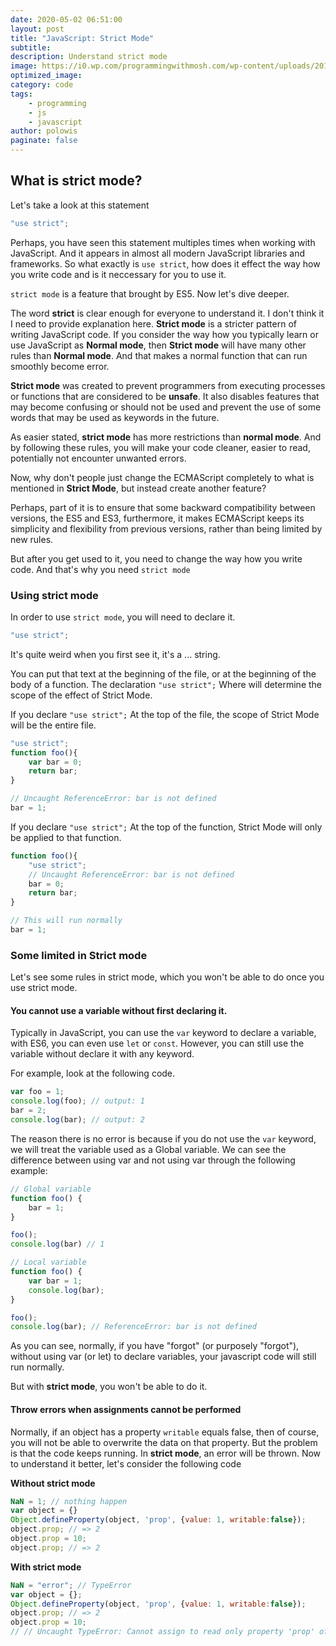 ```yaml
---
date: 2020-05-02 06:51:00
layout: post
title: "JavaScript: Strict Mode"
subtitle:
description: Understand strict mode
image: https://i0.wp.com/programmingwithmosh.com/wp-content/uploads/2019/05/strict-mode-__.png?ssl=1
optimized_image:
category: code
tags:
    - programming
    - js
    - javascript
author: polowis
paginate: false
---
```


## What is strict mode?

Let's take a look at this statement

```js
"use strict";
```

Perhaps, you have seen this statement multiples times when working with JavaScript. And it appears in almost all modern JavaScript libraries and frameworks. So what exactly is ```use strict```, how does it effect the way how you write code and is it neccessary for you to use it. 

```strict mode``` is a feature that brought by ES5. Now let's dive deeper. 

The word **strict** is clear enough for everyone to understand it. I don't think it I need to provide explanation here. **Strict mode** is a stricter pattern of writing JavaScript code. If you consider the way how you typically learn or use JavaScript as **Normal mode**, then **Strict mode** will have many other rules than **Normal mode**. And that makes a normal function that can run smoothly become error.

**Strict mode** was created to prevent programmers from executing processes or functions that are considered to be **unsafe**. It also disables features that may become confusing or should not be used and prevent the use of some words that may be used as keywords in the future. 

As easier stated, **strict mode** has more restrictions than **normal mode**. And by following these rules, you will make your code cleaner, easier to read, potentially not encounter unwanted errors. 

Now, why don't people just change the ECMAScript completely to what is mentioned in **Strict Mode**, but instead create another feature?

Perhaps, part of it is to ensure that some backward compatibility between versions, the ES5 and ES3, furthermore, it makes ECMAScript keeps its simplicity and flexibility from previous versions, rather than being limited by new rules. 

But after you get used to it, you need to change the way how you write code. And that's why you need ```strict mode```

### Using strict mode

In order to use ```strict mode```, you will need to declare it. 

```js
"use strict";
```
It's quite weird when you first see it, it's a ... string.


You can put that text at the beginning of the file, or at the beginning of the body of a function. The declaration ```"use strict";``` Where will determine the scope of the effect of Strict Mode.

If you declare ```"use strict";``` At the top of the file, the scope of Strict Mode will be the entire file.

```js
"use strict";
function foo(){
    var bar = 0;
    return bar;
}

// Uncaught ReferenceError: bar is not defined
bar = 1;

```

If you declare ```"use strict";``` At the top of the function, Strict Mode will only be applied to that function.

```js
function foo(){
    "use strict";
    // Uncaught ReferenceError: bar is not defined
    bar = 0;
    return bar;
}

// This will run normally
bar = 1;
```


### Some limited in Strict mode

Let's see some rules in strict mode, which you won't be able to do once you use strict mode.

#### You cannot use a variable without first declaring it.

Typically in JavaScript, you can use the ```var``` keyword to declare a variable, with ES6, you can even use ```let``` or ```const```. However, you can still use the variable without declare it with any keyword.

For example, look at the following code. 
```js
var foo = 1;
console.log(foo); // output: 1
bar = 2;
console.log(bar); // output: 2

```

The reason there is no error is because if you do not use the ```var``` keyword, we will treat the variable used as a Global variable. We can see the difference between using var and not using var through the following example:

```js
// Global variable
function foo() {
    bar = 1;
}

foo();
console.log(bar) // 1

// Local variable
function foo() {
    var bar = 1; 
    console.log(bar); 
}

foo();
console.log(bar); // ReferenceError: bar is not defined

```

As you can see, normally, if you have "forgot" (or purposely "forgot"), without using var (or let) to declare variables, your javascript code will still run normally.

But with **strict mode**, you won't be able to do it. 

#### Throw errors when assignments cannot be performed

Normally, if an object has a property ```writable``` equals false, then of course, you will not be able to overwrite the data on that property. But the problem is that the code keeps running. In **strict mode**, an error will be thrown. Now to understand it better, let's consider the following code

**Without strict mode**

```js
NaN = 1; // nothing happen
var object = {}
Object.defineProperty(object, 'prop', {value: 1, writable:false});
object.prop; // => 2
object.prop = 10;
object.prop; // => 2

```

**With strict mode** 

```js
NaN = "error"; // TypeError
var object = {};
Object.defineProperty(object, 'prop', {value: 1, writable:false});
object.prop; // => 2
object.prop = 10; 
// // Uncaught TypeError: Cannot assign to read only property 'prop' of object #<Object>

```